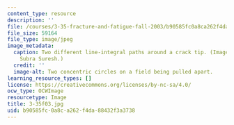 ```yaml
---
content_type: resource
description: ''
file: /courses/3-35-fracture-and-fatigue-fall-2003/b90585fc0a8ca262f4da88432f3a3738_3-35f03.jpg
file_size: 59164
file_type: image/jpeg
image_metadata:
  caption: Two different line-integral paths around a crack tip. (Image courtesy of
    Subra Suresh.)
  credit: ''
  image-alt: Two concentric circles on a field being pulled apart.
learning_resource_types: []
license: https://creativecommons.org/licenses/by-nc-sa/4.0/
ocw_type: OCWImage
resourcetype: Image
title: 3-35f03.jpg
uid: b90585fc-0a8c-a262-f4da-88432f3a3738
---
```

